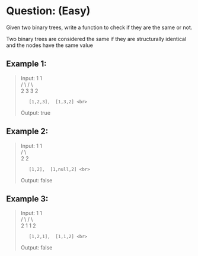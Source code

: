 # Question: (Easy)

Given two binary trees, write a function to check if they are the same or not.

Two binary trees are considered the same if they are structurally identical and the nodes have the same value

## Example 1:

>Input:		1        1   <br>
>		   / \      / \  <br>
>		  2   3    3   2 <br>
>
>        [1,2,3],  [1,3,2] <br>
>
>Output: true

## Example 2:

>Input:		1      1   <br>
>		   /        \  <br>
>		  2          2 <br>
>
>        [1,2],  [1,null,2] <br>
>
>Output: false

## Example 3:

>Input:		1        1   <br>
>		   / \      / \  <br>
>		  2   1    1   2 <br>
>
>        [1,2,1],  [1,1,2] <br>
>
>Output: false





